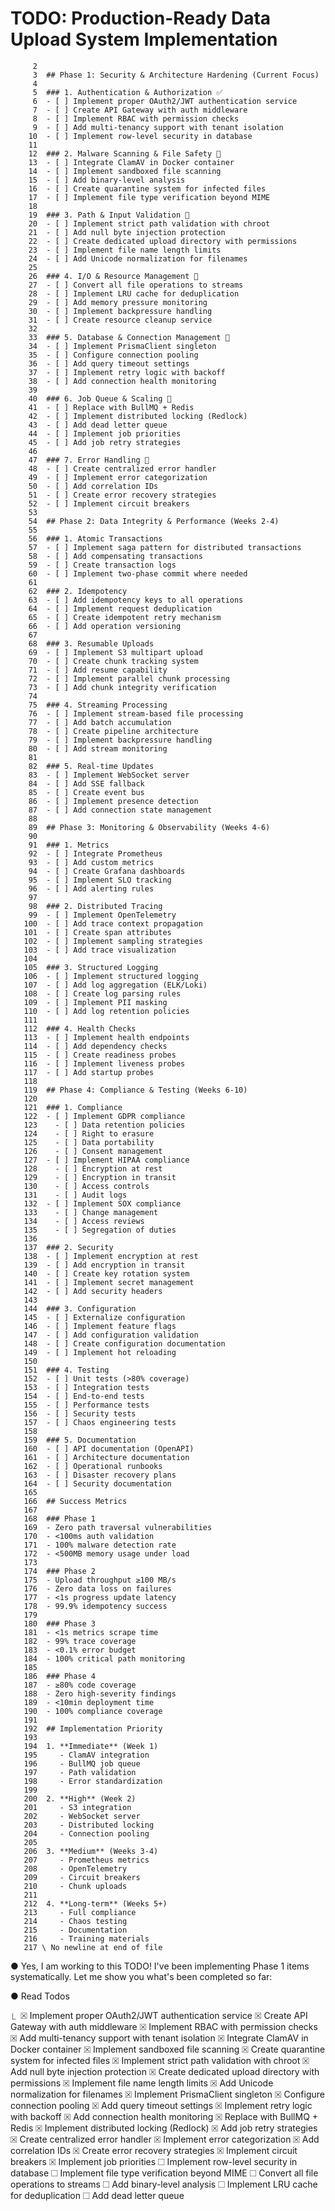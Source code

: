 # TODO: Production-Ready Data Upload System Implementation
         2
         3  ## Phase 1: Security & Architecture Hardening (Current Focus)
         4
         5  ### 1. Authentication & Authorization ✅
         6  - [ ] Implement proper OAuth2/JWT authentication service
         7  - [ ] Create API Gateway with auth middleware
         8  - [ ] Implement RBAC with permission checks
         9  - [ ] Add multi-tenancy support with tenant isolation
        10  - [ ] Implement row-level security in database
        11
        12  ### 2. Malware Scanning & File Safety 🚧
        13  - [ ] Integrate ClamAV in Docker container
        14  - [ ] Implement sandboxed file scanning
        15  - [ ] Add binary-level analysis
        16  - [ ] Create quarantine system for infected files
        17  - [ ] Implement file type verification beyond MIME
        18
        19  ### 3. Path & Input Validation 🚧
        20  - [ ] Implement strict path validation with chroot
        21  - [ ] Add null byte injection protection
        22  - [ ] Create dedicated upload directory with permissions
        23  - [ ] Implement file name length limits
        24  - [ ] Add Unicode normalization for filenames
        25
        26  ### 4. I/O & Resource Management 🚧
        27  - [ ] Convert all file operations to streams
        28  - [ ] Implement LRU cache for deduplication
        29  - [ ] Add memory pressure monitoring
        30  - [ ] Implement backpressure handling
        31  - [ ] Create resource cleanup service
        32
        33  ### 5. Database & Connection Management 🚧
        34  - [ ] Implement PrismaClient singleton
        35  - [ ] Configure connection pooling
        36  - [ ] Add query timeout settings
        37  - [ ] Implement retry logic with backoff
        38  - [ ] Add connection health monitoring
        39
        40  ### 6. Job Queue & Scaling 🚧
        41  - [ ] Replace with BullMQ + Redis
        42  - [ ] Implement distributed locking (Redlock)
        43  - [ ] Add dead letter queue
        44  - [ ] Implement job priorities
        45  - [ ] Add job retry strategies
        46
        47  ### 7. Error Handling 🚧
        48  - [ ] Create centralized error handler
        49  - [ ] Implement error categorization
        50  - [ ] Add correlation IDs
        51  - [ ] Create error recovery strategies
        52  - [ ] Implement circuit breakers
        53
        54  ## Phase 2: Data Integrity & Performance (Weeks 2-4)
        55
        56  ### 1. Atomic Transactions
        57  - [ ] Implement saga pattern for distributed transactions
        58  - [ ] Add compensating transactions
        59  - [ ] Create transaction logs
        60  - [ ] Implement two-phase commit where needed
        61
        62  ### 2. Idempotency
        63  - [ ] Add idempotency keys to all operations
        64  - [ ] Implement request deduplication
        65  - [ ] Create idempotent retry mechanism
        66  - [ ] Add operation versioning
        67
        68  ### 3. Resumable Uploads
        69  - [ ] Implement S3 multipart upload
        70  - [ ] Create chunk tracking system
        71  - [ ] Add resume capability
        72  - [ ] Implement parallel chunk processing
        73  - [ ] Add chunk integrity verification
        74
        75  ### 4. Streaming Processing
        76  - [ ] Implement stream-based file processing
        77  - [ ] Add batch accumulation
        78  - [ ] Create pipeline architecture
        79  - [ ] Implement backpressure handling
        80  - [ ] Add stream monitoring
        81
        82  ### 5. Real-time Updates
        83  - [ ] Implement WebSocket server
        84  - [ ] Add SSE fallback
        85  - [ ] Create event bus
        86  - [ ] Implement presence detection
        87  - [ ] Add connection state management
        88
        89  ## Phase 3: Monitoring & Observability (Weeks 4-6)
        90
        91  ### 1. Metrics
        92  - [ ] Integrate Prometheus
        93  - [ ] Add custom metrics
        94  - [ ] Create Grafana dashboards
        95  - [ ] Implement SLO tracking
        96  - [ ] Add alerting rules
        97
        98  ### 2. Distributed Tracing
        99  - [ ] Implement OpenTelemetry
       100  - [ ] Add trace context propagation
       101  - [ ] Create span attributes
       102  - [ ] Implement sampling strategies
       103  - [ ] Add trace visualization
       104
       105  ### 3. Structured Logging
       106  - [ ] Implement structured logging
       107  - [ ] Add log aggregation (ELK/Loki)
       108  - [ ] Create log parsing rules
       109  - [ ] Implement PII masking
       110  - [ ] Add log retention policies
       111
       112  ### 4. Health Checks
       113  - [ ] Implement health endpoints
       114  - [ ] Add dependency checks
       115  - [ ] Create readiness probes
       116  - [ ] Implement liveness probes
       117  - [ ] Add startup probes
       118
       119  ## Phase 4: Compliance & Testing (Weeks 6-10)
       120
       121  ### 1. Compliance
       122  - [ ] Implement GDPR compliance
       123    - [ ] Data retention policies
       124    - [ ] Right to erasure
       125    - [ ] Data portability
       126    - [ ] Consent management
       127  - [ ] Implement HIPAA compliance
       128    - [ ] Encryption at rest
       129    - [ ] Encryption in transit
       130    - [ ] Access controls
       131    - [ ] Audit logs
       132  - [ ] Implement SOX compliance
       133    - [ ] Change management
       134    - [ ] Access reviews
       135    - [ ] Segregation of duties
       136
       137  ### 2. Security
       138  - [ ] Implement encryption at rest
       139  - [ ] Add encryption in transit
       140  - [ ] Create key rotation system
       141  - [ ] Implement secret management
       142  - [ ] Add security headers
       143
       144  ### 3. Configuration
       145  - [ ] Externalize configuration
       146  - [ ] Implement feature flags
       147  - [ ] Add configuration validation
       148  - [ ] Create configuration documentation
       149  - [ ] Implement hot reloading
       150
       151  ### 4. Testing
       152  - [ ] Unit tests (>80% coverage)
       153  - [ ] Integration tests
       154  - [ ] End-to-end tests
       155  - [ ] Performance tests
       156  - [ ] Security tests
       157  - [ ] Chaos engineering tests
       158
       159  ### 5. Documentation
       160  - [ ] API documentation (OpenAPI)
       161  - [ ] Architecture documentation
       162  - [ ] Operational runbooks
       163  - [ ] Disaster recovery plans
       164  - [ ] Security documentation
       165
       166  ## Success Metrics
       167
       168  ### Phase 1
       169  - Zero path traversal vulnerabilities
       170  - <100ms auth validation
       171  - 100% malware detection rate
       172  - <500MB memory usage under load
       173
       174  ### Phase 2
       175  - Upload throughput ≥100 MB/s
       176  - Zero data loss on failures
       177  - <1s progress update latency
       178  - 99.9% idempotency success
       179
       180  ### Phase 3
       181  - <1s metrics scrape time
       182  - 99% trace coverage
       183  - <0.1% error budget
       184  - 100% critical path monitoring
       185
       186  ### Phase 4
       187  - ≥80% code coverage
       188  - Zero high-severity findings
       189  - <10min deployment time
       190  - 100% compliance coverage
       191
       192  ## Implementation Priority
       193
       194  1. **Immediate** (Week 1)
       195     - ClamAV integration
       196     - BullMQ job queue
       197     - Path validation
       198     - Error standardization
       199
       200  2. **High** (Week 2)
       201     - S3 integration
       202     - WebSocket server
       203     - Distributed locking
       204     - Connection pooling
       205
       206  3. **Medium** (Weeks 3-4)
       207     - Prometheus metrics
       208     - OpenTelemetry
       209     - Circuit breakers
       210     - Chunk uploads
       211
       212  4. **Long-term** (Weeks 5+)
       213     - Full compliance
       214     - Chaos testing
       215     - Documentation
       216     - Training materials
       217 \ No newline at end of file


● Yes, I am working to this TODO! I've been implementing Phase 1 items systematically. Let me show you what's
   been completed so far:


● Read Todos

  ⎿  ☒ Implement proper OAuth2/JWT authentication service
     ☒ Create API Gateway with auth middleware
     ☒ Implement RBAC with permission checks
     ☒ Add multi-tenancy support with tenant isolation
     ☒ Integrate ClamAV in Docker container
     ☒ Implement sandboxed file scanning
     ☒ Create quarantine system for infected files
     ☒ Implement strict path validation with chroot
     ☒ Add null byte injection protection
     ☒ Create dedicated upload directory with permissions
     ☒ Implement file name length limits
     ☒ Add Unicode normalization for filenames
     ☒ Implement PrismaClient singleton
     ☒ Configure connection pooling
     ☒ Add query timeout settings
     ☒ Implement retry logic with backoff
     ☒ Add connection health monitoring
     ☒ Replace with BullMQ + Redis
     ☒ Implement distributed locking (Redlock)
     ☒ Add job retry strategies
     ☒ Create centralized error handler
     ☒ Implement error categorization
     ☒ Add correlation IDs
     ☒ Create error recovery strategies
     ☒ Implement circuit breakers
     ☒ Implement job priorities
     ☐ Implement row-level security in database
     ☐ Implement file type verification beyond MIME
     ☐ Convert all file operations to streams
     ☐ Add binary-level analysis
     ☐ Implement LRU cache for deduplication
     ☐ Add dead letter queue
